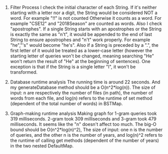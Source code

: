1. Filter Process
	I check the initial character of each String. If it's neither starting with a letter nor a digit, the String would be considered NOT a word. For example "!!" is not counted Otherwise it counts as a word. For example "CSE12" and "2018Season" are counted as words. Also I check "apostrophes". If a single String starts with an apostrophes or the String is exactly the same as "n't", it would be appended to the end of last String to ensure apostrophes and "n't" work properly. For example "he","'s" would become "he's". Also if a String is preceded by a ".", the first letter of it would be treated as a lower-case letter (however the starting letter of queries won't be changed, meaning searching "He" won't return the result of "He" at the beginning of sentences). One exception is that if the String is a single letter "I", it won't be transformed.
	
2. Database runtime analysis
	The running time is around 22 seconds. And my generateDatabase method should be a O(n^2*log(n)). The size of input: n are respectively the number of files (in path), the number of words from each file, and log(n) refers to the runtime of set method (dependent of the total number of words) in BSTMap.

3. Graph-making runtime analysis
	Making graph for 1-gram queries took 319 milliseconds. 2-gram took 309 milliseconds and 3-gram took 479 milliseconds. It seems like the "n" doesn't affect too much. The big-O bound should be O(n^2*log(n)^2), The size of input: one n is the number of queries, and the other n is the number of years, and log(n)^2 refers to the runtime of calling get methods (dependent of the number of years) in the two nested DefaultMap.